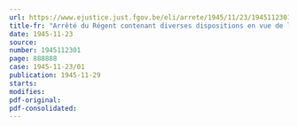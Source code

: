 ```yaml
---
url: https://www.ejustice.just.fgov.be/eli/arrete/1945/11/23/1945112301/justel
title-fr: "Arrêté du Régent contenant diverses dispositions en vue de l'exécution de la loi établissant un impôt sur le capital"
date: 1945-11-23
source:
number: 1945112301
page: 888888
case: 1945-11-23/01
publication: 1945-11-29
starts:
modifies:
pdf-original:
pdf-consolidated:
---
```


